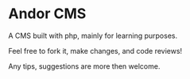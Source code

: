 # Andor CMS

A CMS built with php, mainly for learning purposes.

Feel free to fork it, make changes, and code reviews!

Any tips, suggestions are more then welcome.
